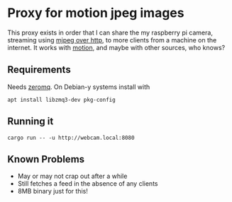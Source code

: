 # Proxy for motion jpeg images

This proxy exists in order that I can share the my raspberry pi camera, streaming using [mjpeg over http](https://en.wikipedia.org/wiki/Motion_JPEG#M-JPEG_over_HTTP), to more clients from a machine on the internet. It works with [motion](https://motion-project.github.io/), and maybe with other sources, who knows?

## Requirements
Needs [zeromq](https://zeromq.org/). On Debian-y systems install with
```
apt install libzmq3-dev pkg-config
```

## Running it
```
cargo run -- -u http://webcam.local:8080
```

## Known Problems
- May or may not crap out after a while
- Still fetches a feed in the absence of any clients
- 8MB binary just for this!
